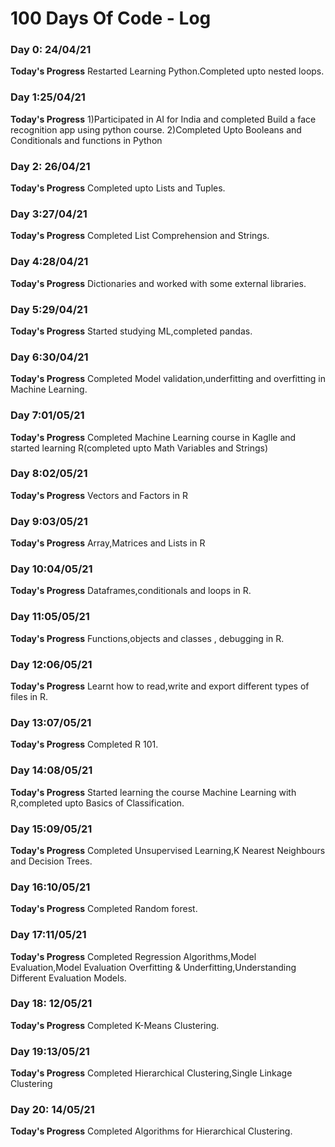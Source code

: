# 100 Days Of Code - Log

### Day 0: 24/04/21 

**Today's Progress** Restarted Learning Python.Completed upto nested loops.

### Day 1:25/04/21
**Today's Progress** 1)Participated in AI for India and completed Build a face recognition app using python course. 
2)Completed Upto Booleans and Conditionals and functions in Python

### Day 2: 26/04/21 

**Today's Progress** Completed upto Lists and Tuples.

### Day 3:27/04/21
**Today's Progress** Completed List Comprehension and Strings.

### Day 4:28/04/21
**Today's Progress** Dictionaries and worked with some external libraries.

### Day 5:29/04/21
**Today's Progress** Started studying ML,completed pandas.

### Day 6:30/04/21
**Today's Progress** Completed Model validation,underfitting and overfitting in Machine Learning.

### Day 7:01/05/21
**Today's Progress** Completed Machine Learning course in Kaglle and started learning R(completed upto Math Variables and Strings)

### Day 8:02/05/21
**Today's Progress** Vectors and Factors in R

### Day 9:03/05/21
**Today's Progress** Array,Matrices and Lists in R

### Day 10:04/05/21
**Today's Progress** Dataframes,conditionals and loops in R.

### Day 11:05/05/21
**Today's Progress** Functions,objects and classes , debugging in R.

### Day 12:06/05/21
**Today's Progress** Learnt how to read,write and export different types of files in R.

### Day 13:07/05/21
**Today's Progress** Completed R 101.

### Day 14:08/05/21
**Today's Progress** Started learning the course Machine Learning with R,completed upto Basics of Classification.

### Day 15:09/05/21
**Today's Progress** Completed Unsupervised Learning,K Nearest Neighbours and Decision Trees.

### Day 16:10/05/21
**Today's Progress** Completed Random forest.

### Day 17:11/05/21
**Today's Progress** Completed Regression Algorithms,Model Evaluation,Model Evaluation Overfitting & Underfitting,Understanding Different Evaluation Models.

### Day 18: 12/05/21
**Today's Progress** Completed K-Means Clustering.

### Day 19:13/05/21
**Today's Progress** Completed Hierarchical Clustering,Single Linkage Clustering 

### Day 20: 14/05/21
**Today's Progress** Completed Algorithms for Hierarchical Clustering.

 
